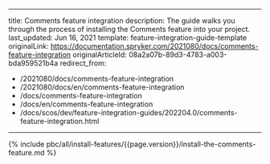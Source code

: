   
---
title: Comments feature integration
description: The guide walks you through the process of installing the Comments feature into your project.
last_updated: Jun 16, 2021
template: feature-integration-guide-template
originalLink: https://documentation.spryker.com/2021080/docs/comments-feature-integration
originalArticleId: 08a2a07b-89d3-4783-a003-bda959521b4a
redirect_from:
  - /2021080/docs/comments-feature-integration
  - /2021080/docs/en/comments-feature-integration
  - /docs/comments-feature-integration
  - /docs/en/comments-feature-integration
  - /docs/scos/dev/feature-integration-guides/202204.0/comments-feature-integration.html
---

{% include pbc/all/install-features/{{page.version}}/install-the-comments-feature.md %} <!-- To edit, see /_includes/pbc/all/install-features/202204.0/install-the-comments-feature.md -->
